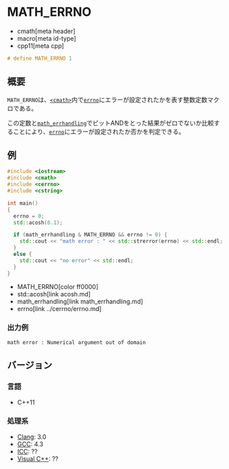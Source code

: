 # MATH_ERRNO
* cmath[meta header]
* macro[meta id-type]
* cpp11[meta cpp]

```cpp
# define MATH_ERRNO 1
```

## 概要
`MATH_ERRNO`は、[`<cmath>`](../cmath.md)内で[`errno`](../cerrno/errno.md)にエラーが設定されたかを表す整数定数マクロである。

この定数と[`math_errhandling`](math_errhandling.md)でビットANDをとった結果がゼロでないか比較することにより、[`errno`](../cerrno/errno.md)にエラーが設定されたか否かを判定できる。


## 例
```cpp example
#include <iostream>
#include <cmath>
#include <cerrno>
#include <cstring>

int main()
{
  errno = 0;
  std::acosh(0.1);

  if (math_errhandling & MATH_ERRNO && errno != 0) {
    std::cout << "math error : " << std::strerror(errno) << std::endl;
  }
  else {
    std::cout << "no error" << std::endl;
  }
}
```
* MATH_ERRNO[color ff0000]
* std::acosh[link acosh.md]
* math_errhandling[link math_errhandling.md]
* errno[link ../cerrno/errno.md]

### 出力例
```
math error : Numerical argument out of domain
```


## バージョン
### 言語
- C++11

### 処理系
- [Clang](/implementation.md#clang): 3.0
- [GCC](/implementation.md#gcc): 4.3
- [ICC](/implementation.md#icc): ??
- [Visual C++](/implementation.md#visual_cpp): ??
